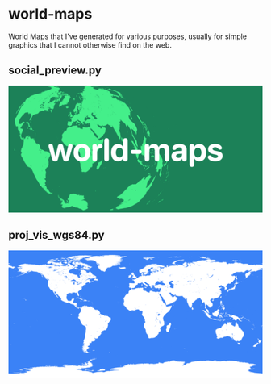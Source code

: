 # world-maps

World Maps that I've generated for various purposes, usually for simple
graphics that I cannot otherwise find on the web.

## social_preview.py

![The word 'world-maps' in front of a world map in the Rectangular Polytonic projection.](examples/social-preview.png)

## proj_vis_wgs84.py

![A map of the world, with oceans and lakes being colored as blue, and land being colored as white.](examples/proj-vis-wgs84.png)
